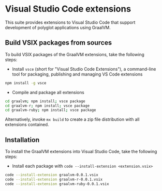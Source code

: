 # Visual Studio Code extensions

This suite provides extensions to Visual Studio Code that support development of polyglot applications using GraalVM.

## Build VSIX packages from sources

To build VSIX packages of the GraalVM extensions, take the following steps:

* Install `vsce` (short for "Visual Studio Code Extensions"), a command-line tool for packaging, publishing and managing VS Code extensions
```bash
npm install -g vsce
```

* Compile and package all extensions
```bash
cd graalvm; npm install; vsce package
cd graalvm-r; npm install; vsce package
cd graalvm-ruby; npm install; vsce package
```

Alternatively, invoke `mx build` to create a zip file distribution with all extensions contained.

## Installation

To install the GraalVM extensions into Visual Studio Code, take the following steps:

* Install each package with `code --install-extension <extension.vsix>`
```bash
code --install-extension graalvm-0.0.1.vsix
code --install-extension graalvm-r-0.0.1.vsix
code --install-extension graalvm-ruby-0.0.1.vsix
```

